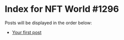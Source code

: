 # Index for NFT World #1296
Posts will be displayed in the order below:

- [Your first post](./001-first.md)

